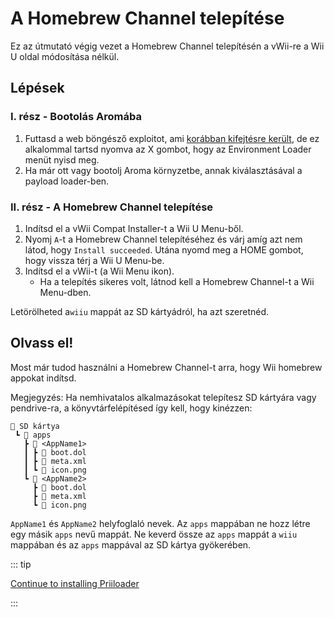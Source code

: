 # A Homebrew Channel telepítése

Ez az útmutató végig vezet a Homebrew Channel telepítésén a vWii-re a Wii U oldal módosítása nélkül.

## Lépések

### I. rész - Bootolás Aromába

1. Futtasd a web böngésző exploitot, ami [korábban kifejtésre került](wiiu-nand-dumper), de ez alkalommal tartsd nyomva az X gombot, hogy az Environment Loader menüt nyisd meg.
2. Ha már ott vagy bootolj Aroma környzetbe, annak kiválasztásával a payload loader-ben.

### II. rész - A Homebrew Channel telepítése

1. Indítsd el a vWii Compat Installer-t a Wii U Menu-ből.
2. Nyomj `A`-t a Homebrew Channel telepítéséhez és várj amíg azt nem látod, hogy `Install succeeded`. Utána nyomd meg a HOME gombot, hogy vissza térj a Wii U Menu-be.
3. Indítsd el a vWii-t (a Wii Menu ikon).
   - Ha a telepítés sikeres volt, látnod kell a Homebrew Channel-t a Wii Menu-dben.

Letörölheted a`wiiu` mappát az SD kártyádról, ha azt szeretnéd.

## Olvass el!

Most már tudod használni a Homebrew Channel-t arra, hogy Wii homebrew appokat indítsd.

Megjegyzés: Ha nemhivatalos alkalmazásokat telepítesz SD kártyára vagy pendrive-ra, a könyvtárfelépítésed így kell, hogy kinézzen:

```
💾 SD kártya
 ┗ 📁 apps
   ┣ 📁 <AppName1>
   ┃ ┣ 📄 boot.dol
   ┃ ┣ 📄 meta.xml
   ┃ ┗ 📄 icon.png
   ┗ 📁 <AppName2>
     ┣ 📄 boot.dol
     ┣ 📄 meta.xml
     ┗ 📄 icon.png
```

`AppName1` és `AppName2` helyfoglaló nevek. Az `apps` mappában ne hozz létre egy másik `apps` nevű mappát.
Ne keverd össze az `apps` mappát a `wiiu` mappában és az `apps` mappával az SD kártya gyökerében.

::: tip

[Continue to installing Priiloader](priiloader)

:::
